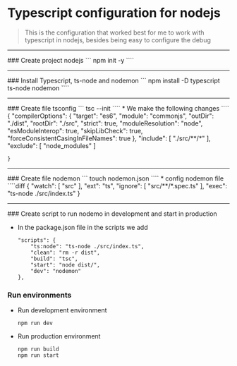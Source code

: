 
# Typescript configuration for nodejs

> This is the configuration that worked best for me to work with typescript in nodejs, besides being easy to configure the debug

<hr>
### Create project nodejs 
```
npm init -y
````
<hr>
### Install Typescript, ts-node and nodemon
```
npm install -D typescript ts-node nodemon
````
<hr>
### Create file tsconfig 
```
tsc --init
````
* We make the following changes
    ````
    {
        "compilerOptions": {
            "target": "es6",
            "module": "commonjs",
            "outDir": "./dist",
            "rootDir": "./src",
            "strict": true,
            "moduleResolution": "node", 
            "esModuleInterop": true,
            "skipLibCheck": true,
            "forceConsistentCasingInFileNames": true
        },
        "include": [
            "./src/**/*"
        ],
        "exclude": [
            "node_modules"
        ]

    }

<hr>
### Create file nodemon 
```
touch nodemon.json
````
* config nodemon file
    ````diff
    {
        "watch": [
            "src"
        ],
        "ext": "ts",
        "ignore": [
            "src/**/*.spec.ts"
        ],
        "exec": "ts-node ./src/index.ts"
    }

<hr>
### Create script to run nodemo in development and start in production

* In the package.json file in the scripts we add
    ````
    "scripts": {
        "ts:node": "ts-node ./src/index.ts",
        "clean": "rm -r dist",
        "build": "tsc",
        "start": "node dist/",
        "dev": "nodemon"
    },

### Run environments
* Run development environment 
    ````
    npm run dev

* Run production environment 
    ````
    npm run build
    npm run start